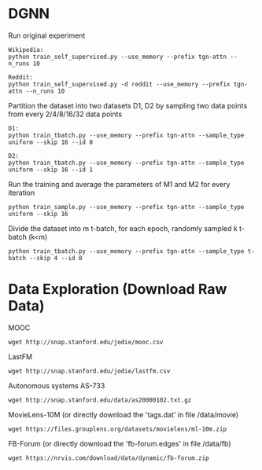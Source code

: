 # DGNN
Run original experiment

```
Wikipedia:
python train_self_supervised.py --use_memory --prefix tgn-attn --n_runs 10

Reddit:
python train_self_supervised.py -d reddit --use_memory --prefix tgn-attn --n_runs 10
```
Partition the dataset into two datasets D1, D2 by sampling two data points from every 2/4/8/16/32 data points

```
D1:
python train_tbatch.py --use_memory --prefix tgn-attn --sample_type uniform --skip 16 --id 0

D2:
python train_tbatch.py --use_memory --prefix tgn-attn --sample_type uniform --skip 16 --id 1
```

Run the training and average the parameters of M1 and M2 for every iteration

```
python train_sample.py --use_memory --prefix tgn-attn --sample_type uniform --skip 16
```

Divide the dataset into m t-batch, for each epoch, randomly sampled k t-batch (k<m)

```
python train_tbatch.py --use_memory --prefix tgn-attn --sample_type t-batch --skip 4 --id 0
```
# Data Exploration (Download Raw Data)
MOOC

```
wget http://snap.stanford.edu/jodie/mooc.csv
```
LastFM

```
wget http://snap.stanford.edu/jodie/lastfm.csv
```
Autonomous systems AS-733

```
wget http://snap.stanford.edu/data/as20000102.txt.gz
```

MovieLens-10M (or directly download the 'tags.dat' in file /data/movie)

```
wget https://files.grouplens.org/datasets/movielens/ml-10m.zip
```

FB-Forum (or directly download the 'fb-forum.edges' in file /data/fb)

```
wget https://nrvis.com/download/data/dynamic/fb-forum.zip
```
